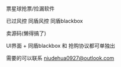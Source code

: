 票星球抢票/捡漏软件

已过风控
同盾风控  同盾blackbox

卖源码(懒得搞了)

UI界面 + 同盾blackbox 和 抢购协议都可单独出


需要的可以联系   niudehua0927@outlook.com 
